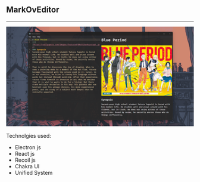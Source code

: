 
## MarkOvEditor
---
![](./public/bg.png)

Technolgies used:
- Electron js
- React js
- Recoil js
- Chakra UI
- Unified System 